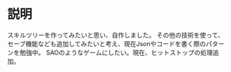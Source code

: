 # 説明
スキルツリーを作ってみたいと思い、自作しました。
その他の技術を使って、セーブ機能なども追加してみたいと考え、現在Jsonやコードを書く際のパターンを勉強中。
SAOのようなゲームにしたい。現在、ヒットストップの処理追加。
